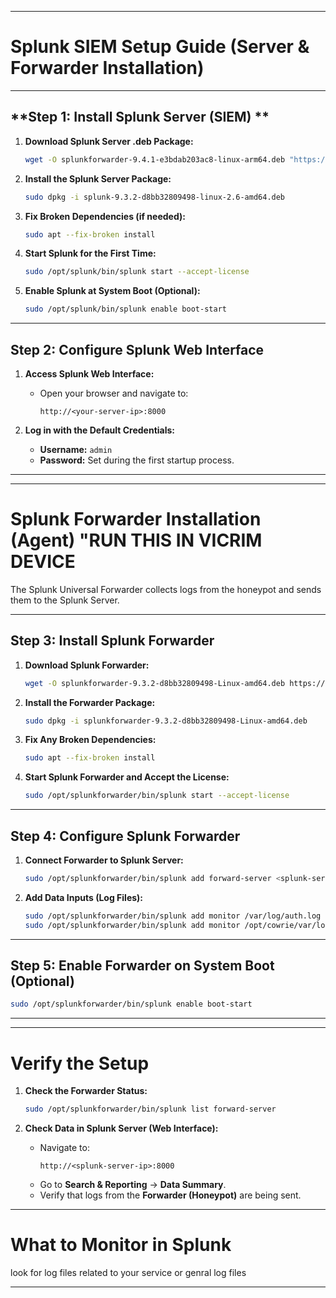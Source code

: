
---
# **Splunk SIEM Setup Guide (Server & Forwarder Installation)**

---

## **Step 1: Install Splunk Server (SIEM) **
1. **Download Splunk Server .deb Package:**
   ```bash
   wget -O splunkforwarder-9.4.1-e3bdab203ac8-linux-arm64.deb "https://download.splunk.com/products/universalforwarder/releases/9.4.1/linux/splunkforwarder-9.4.1-e3bdab203ac8-linux-arm64.deb"
   ```

2. **Install the Splunk Server Package:**
   ```bash
   sudo dpkg -i splunk-9.3.2-d8bb32809498-linux-2.6-amd64.deb
   ```

3. **Fix Broken Dependencies (if needed):**
   ```bash
   sudo apt --fix-broken install
   ```

4. **Start Splunk for the First Time:**
   ```bash
   sudo /opt/splunk/bin/splunk start --accept-license
   ```

5. **Enable Splunk at System Boot (Optional):**
   ```bash
   sudo /opt/splunk/bin/splunk enable boot-start
   ```

---

## **Step 2: Configure Splunk Web Interface**
1. **Access Splunk Web Interface:**
   - Open your browser and navigate to:
     ```
     http://<your-server-ip>:8000
     ```

2. **Log in with the Default Credentials:**
   - **Username:** `admin`
   - **Password:** Set during the first startup process.

---

---

# **Splunk Forwarder Installation (Agent) "RUN THIS IN VICRIM DEVICE**
The Splunk Universal Forwarder collects logs from the honeypot and sends them to the Splunk Server.

---

## **Step 3: Install Splunk Forwarder**
1. **Download Splunk Forwarder:**
   ```bash
   wget -O splunkforwarder-9.3.2-d8bb32809498-Linux-amd64.deb https://download.splunk.com/products/universalforwarder/releases/9.3.2/linux/splunkforwarder-9.3.2-d8bb32809498-Linux-amd64.deb
   ```

2. **Install the Forwarder Package:**
   ```bash
   sudo dpkg -i splunkforwarder-9.3.2-d8bb32809498-Linux-amd64.deb
   ```

3. **Fix Any Broken Dependencies:**
   ```bash
   sudo apt --fix-broken install
   ```

4. **Start Splunk Forwarder and Accept the License:**
   ```bash
   sudo /opt/splunkforwarder/bin/splunk start --accept-license
   ```

---

## **Step 4: Configure Splunk Forwarder**
1. **Connect Forwarder to Splunk Server:**
   ```bash
   sudo /opt/splunkforwarder/bin/splunk add forward-server <splunk-server-ip>:9997
   ```

2. **Add Data Inputs (Log Files):**
   ```bash
   sudo /opt/splunkforwarder/bin/splunk add monitor /var/log/auth.log
   sudo /opt/splunkforwarder/bin/splunk add monitor /opt/cowrie/var/log/cowrie.log
   ```

---

## **Step 5: Enable Forwarder on System Boot (Optional)**
```bash
sudo /opt/splunkforwarder/bin/splunk enable boot-start
```

---

---

# **Verify the Setup**
1. **Check the Forwarder Status:**
   ```bash
   sudo /opt/splunkforwarder/bin/splunk list forward-server
   ```

2. **Check Data in Splunk Server (Web Interface):**
   - Navigate to:
     ```
     http://<splunk-server-ip>:8000
     ```
   - Go to **Search & Reporting** → **Data Summary**.
   - Verify that logs from the **Forwarder (Honeypot)** are being sent.

---



# **What to Monitor in Splunk**
look for log files related to your service or genral log files

---
